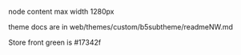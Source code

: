 node content max width 1280px

theme docs are in web/themes/custom/b5subtheme/readmeNW.md

Store front green is #17342f
